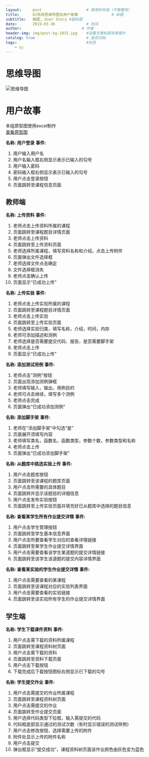 ```yaml
---
layout:     post                    # 使用的布局（不需要改）
title:      OJ系统思维导图及用户故事               # 标题 
subtitle:   脑图, User Story #副标题
date:       2019-03-30              # 时间
author:                           # 作者
header-img: img/post-bg-2015.jpg    #这篇文章标题背景图片
catalog: true                       # 是否归档
tags:                               #标签
    - oj
---
```


# 思维导图
![思维导图](http://m.qpic.cn/psb?/V10i5mlt15feNY/LVm6y65WjMJlJTr8K.TrIIDTCYp4av*1u*qFwbFkv7s!/b/dBkBAAAAAAAA&bo=YAf2AwAAAAARB6I!&rf=viewer_4)

# 用户故事
本组原型图使用excel制作  
[查看原型图](https://github.com/jiandaobao/NKOJ)

**名称: 用户登录**
**事件:**
1. 用户输入用户名
2. 用户名输入框右侧显示表示已输入的勾号
3. 用户输入密码
4. 密码输入框右侧显示表示已输入的勾号
5. 用户点击登录按钮
6. 页面跳转至课程信息页面

## 教师端

**名称: 上传资料**
**事件:** 
1. 老师点击上传资料所属的课程
2. 页面跳转至课程题目详情页面
3. 老师点击上传资料
4. 页面跳转至上传资料页面
5. 老师选择所属课程，填写资料名称和介绍，点击上传附件
6. 页面弹出文件选择框
7. 老师选择文件点击确定
8. 文件选择框消失
9. 老师点击确认上传
10. 页面显示“已成功上传”

**名称: 上传实验**
**事件:** 
1. 老师点击上传实验所属的课程
2. 页面跳转至课程题目详情页面
3. 老师点击上传实验
4. 页面跳转至上传实验页面
5. 老师选择实验归类，填写名称，介绍，时间，内存
6. 老师可添加描述和测例
7. 老师选择是否需要提交代码、报告，是否需要脚手架
8. 老师点击上传
9. 页面显示“已成功上传”

**名称: 添加测试用例**
**事件:** 
1. 老师点击“测例”按钮
2. 页面出现添加测例弹框
3. 老师填写输入，输出，用例目的
4. 老师可点击继续，填写多个测例
5. 老师点击完成
6. 页面弹出“已成功添加测例”


**名称: 添加脚手架**
**事件:** 
1. 老师在“添加脚手架”中勾选“是”
2. 页面展开须填写内容
3. 老师填写类名，函数名，函数类型，参数个数，参数类型和名称
4. 老师点击上传
5. 页面弹出“已成功添加脚手架”

**名称: 从题库中挑选实验上传**
**事件:** 
1. 用户点击题库按钮
2. 页面跳转至该课程的题库页面
3. 用户点击所需要的具体题目
4. 页面跳转并显示该题目的详细信息
5. 用户点击发布实验按钮
6. 页面跳转至上传实验页面并填充好已从题库中选择的题目信息

**名称: 查看某学生所有作业提交详情**
**事件:** 
1. 用户点击学生管理按钮
2. 页面跳转至学生基本信息界面
3. 用户点击所要查看学生对应的查看详情链接
4. 页面跳转至某学生作业提交详情界面
5. 用户点击需要查看该学生某道题的提交详情链接
6. 页面跳转至该学生该道题的提交内容详情界面


**名称: 查看某实验的学生作业提交详情**
**事件:** 
1. 用户点击需要查看的某课程
2. 页面跳转至该课程对应的实验列表界面
3. 用户点击需要查看的实验链接
4. 页面跳转至该实验所有学生的作业提交详情界面

## 学生端
**名称: 学生下载课件资料**
**事件:**  
1. 用户点击需下载的资料所属课程
2. 页面跳转至课程资料树页面
3. 用户点击需下载的资料
4. 页面跳转至资料下载页面
5. 用户点击下载按钮
6. 下载完成后下载按钮图标右侧显示已下载的勾号

**名称: 学生提交作业**
**事件:**  
1. 用户点击需提交的作业所属课程
2. 页面跳转至课程资料树页面
3. 用户点击需提交的作业
4. 页面跳转至作业提交页面
5. 用户选择代码类型下拉框，输入需提交的代码
6. 代码框底部显示通过的测试次数（有时显示错误的测试样例）
7. 用户点击修改按钮，选择需要上传的附件
8. 附件处显示上传的附件名称
9. 用户点击提交
10. 弹出框显示“提交成功”，课程资料树页面该作业颜色由灰色变为蓝色
